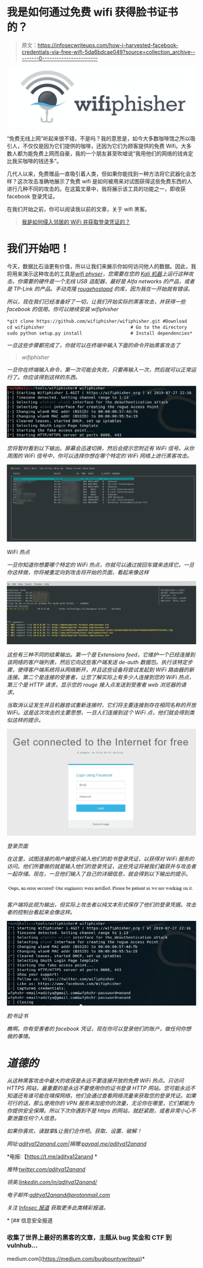 # 我是如何通过免费 wifi 获得脸书证书的？

> 原文：<https://infosecwriteups.com/how-i-harvested-facebook-credentials-via-free-wifi-5da6bdcae049?source=collection_archive---------0----------------------->

![](img/6e36e77ebab73d41a7cbd22da72e2d07.png)

“免费无线上网”听起来很不错，不是吗？我的意思是，如今大多数咖啡馆之所以吸引人，不仅仅是因为它们提供的咖啡，还因为它们为顾客提供的免费 Wifi。大多数人都为能免费上网而自豪，我的一个朋友甚至吹嘘说“我用他们的网络的钱肯定比我买咖啡的钱还多”。

几代人以来，免费赠品一直吸引着人类，但如果你能找到一种方法将它武器化会怎样？这次攻击准确地展示了免费 wifi 是如何被用来对试图获得这些免费东西的人进行几种不同的攻击的。在这篇文章中，我将展示该工具的功能之一，即收获 facebook 登录凭证。

在我们开始之前，你可以阅读我以前的文章，关于 wifi 黑客。

> [我是如何侵入邻居的 WiFi 并获取登录凭证的？](https://medium.com/bugbountywriteup/how-i-hacked-into-my-neighbours-wifi-and-harvested-credentials-487fab106bfc)

# 我们开始吧！

今天，数据比石油更有价值，所以让我们来展示你如何访问他人的数据。因此，我将用来演示这种攻击的工具是[*wifi physer*](https://github.com/wifiphisher/wifiphisher)*，您需要在您的 [Kali 机器](https://www.kali.org)上运行这种攻击。你需要的硬件是一个无线 USB 适配器，最好是 Alfa networks 的产品，或者是 TP-Link 的产品。手动克隆 [rougehostapd](https://github.com/wifiphisher/roguehostapd) 的库，因为我在一开始就有错误。*

*所以，现在我们已经准备好了一切，让我们开始实际的黑客攻击，并获得一些 facebook 的信用。你可以继续安装 wifiphisher*

```
*git clone https://github.com/wifiphisher/wifiphisher.git #Download
cd wifiphisher                                # Go to the directory
sudo python setup.py install                  # Install dependencies*
```

*一旦这些步骤都完成了，你就可以在终端中输入下面的命令开始黑客攻击了*

> *wifiphisher*

*一旦你在终端输入命令，第一次可能会失败，只要再输入一次，然后就可以正常运行了。你应该得到这样的东西。*

*![](img/c2bc16f5e3c388186f56eb97d003cf2e.png)*

*您将暂时看到以下输出。屏幕会迅速切换，然后会提示您附近有 WiFi 信号。从你周围的 WiFi 信号中，你可以选择你想在哪个特定的 WiFi 网络上进行黑客攻击。*

*![](img/4e5b8a2a3cfd20652eaf52a099031eb9.png)*

*WiFi 热点*

*一旦你知道你想要哪个特定的 WiFi 热点，你就可以通过按回车键来选择它。一旦你这样做，你将被重定向到攻击将开始的页面，看起来像这样*

*![](img/03b6dfd5e8126ee1469dd84af2920762.png)*

*这些有三种不同的结果输出。第一个是 Extensions feed，它维护一个已经连接到该网络的客户端列表，然后它向这些客户端发送 de-auth 数据包。执行该特定步骤，使得客户端系统将从网络断开，并且这些设备将尝试发起到 WiFi 路由器的新连接。第二个是连接的受害者，让您了解实际上有多少人连接到您的 WiFi 热点，第三个是 HTTP 请求，显示您的 rouge 接入点发送到受害者 web 浏览器的请求。*

*当取消认证发生并且机器尝试重新连接时，它们将主要连接到存在相同名称的开放 WiFi。这是这次攻击的主要思想，一旦人们连接到这个 WiFi 点，他们就会得到类似这样的提示。*

*![](img/5ed544bbfbf0d6599b9f879b941c5162.png)*

*登录页面*

*在这里，试图连接的用户被提示输入他们的脸书登录凭证，以获得对 WiFi 服务的访问。他们所要做的就是输入他们的登录凭证，这些凭证将被我们截获并与攻击者一起存储。现在，一旦他们输入了自己的详细信息，就会得到以下输出的提示。*

*![](img/2b32d9e615daee1560848d3434533380.png)*

*客户端将此视为输出，但实际上攻击者以纯文本形式保存了他们的登录凭据。攻击者的控制台看起来会像这样。*

*![](img/9584ad3db7d9ee2fa98e1e690dd510c0.png)*

*脸书证书*

*瞧啊。你有受害者的 facebook 凭证，现在你可以登录他们的账户，做任何你想做的事情。*

# *道德的*

*从这种黑客攻击中最大的收获是永远不要连接开放的免费 WiFi 热点。只访问 HTTPS 网站，最重要的是永远不要使用你的证书登录 HTTP 网站。您可能永远不知道还有谁可能在嗅探网络，他们会通过查看网络流量来获取您的登录凭证。如果可行的话，那么使用你的 VPN 服务来加密你的流量，无论你在哪里，它们都能为你提供安全保障。所以下次你遇到不是 https 的网站，就赶紧跑，或者非常小心不要泄露任何个人信息。*

*如果你喜欢，请鼓掌&让我们合作吧。获取、设置、破解！*

*网址:[aditya12anand.com](https://www.aditya12anand.com/)|捐赠:[paypal.me/aditya12anand](https://paypal.me/aditya12anand)*

*电报:【https://t.me/aditya12anand *

*推特:[twitter.com/aditya12anand](https://twitter.com/aditya12anand?source=post_page---------------------------)*

*领英:[linkedin.com/in/aditya12anand/](https://www.linkedin.com/in/aditya12anand/?source=post_page---------------------------)*

*电子邮件:aditya12anand@protonmail.com*

**关注* [*Infosec 报道*](https://medium.com/bugbountywriteup) *获取更多此类精彩报道。**

*[](https://medium.com/bugbountywriteup) [## 信息安全报道

### 收集了世界上最好的黑客的文章，主题从 bug 奖金和 CTF 到 vulnhub…

medium.com](https://medium.com/bugbountywriteup)*